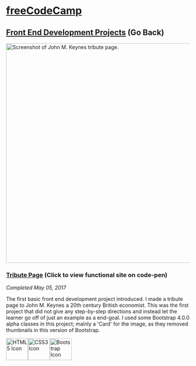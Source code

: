 # [freeCodeCamp](https://github.com/Squibs/freeCodeCamp#freecodecamp)

## [Front End Development Projects](https://github.com/Squibs/freeCodeCampOLD/tree/master/Front%20End%20Development%20Certification#tribute-page) (Go Back)

<a href="https://codepen.io/Sulph/full/XRavGG/" target="_blank"><img src="../../Images/screenshot-tribute-page.png" height="600" alt="Screenshot of John M. Keynes tribute page."/></a>

### [Tribute Page](https://codepen.io/Sulph/full/XRavGG/) (Click to view functional site on code-pen)

<em>Completed May 05, 2017</em>

The first basic front end development project introduced. I made a tribute page to John M. Keynes a 20th century British economist. This was the first project that did not give any step-by-step directions and instead let the learner go off of just an example as a end-goal. I used some Bootstrap 4.0.0 alpha classes in this project; mainly a 'Card' for the image, as they removed thumbnails in this version of Bootstrap.

<img src="../../Images/icon-html5.png" height="60" alt="HTML5 Icon"/><img src="../../Images/icon-css3.png" height="60" alt="CSS3 Icon"/><img src="../../Images/icon-bootstrap.png" height="60" alt="Bootstrap Icon"/>
